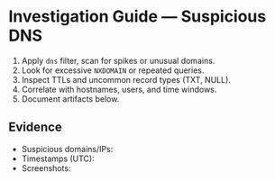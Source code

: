 # Investigation Guide — Suspicious DNS

1. Apply `dns` filter, scan for spikes or unusual domains.
2. Look for excessive `NXDOMAIN` or repeated queries.
3. Inspect TTLs and uncommon record types (TXT, NULL).
4. Correlate with hostnames, users, and time windows.
5. Document artifacts below.

## Evidence
- Suspicious domains/IPs:
- Timestamps (UTC):
- Screenshots:
